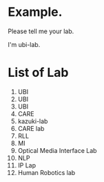 # Example. 
Please tell me your lab.

I'm ubi-lab.

# List of Lab
1. UBI  
2. UBI
3. UBI  
4. CARE
5. kazuki-lab
6. CARE lab
7. RLL
8. MI
9. Optical Media Interface Lab
10. NLP
11. IP Lap
12. Human Robotics lab

